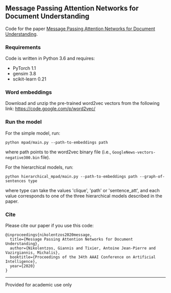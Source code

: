 ## Message Passing Attention Networks for Document Understanding 
Code for the paper [Message Passing Attention Networks for Document Understanding](https://arxiv.org/pdf/1908.06267.pdf).

### Requirements
Code is written in Python 3.6 and requires:
* PyTorch 1.1
* gensim 3.8
* scikit-learn 0.21

### Word embeddings
Download and unzip the pre-trained word2vec vectors from the following link: https://code.google.com/p/word2vec/

### Run the model
For the simple model, run:

```
python mpad/main.py --path-to-embeddings path
```

where path points to the word2vec binary file (i.e., `GoogleNews-vectors-negative300.bin` file). 


For the hierarchical models, run:

```
python hierarchical_mpad/main.py --path-to-embeddings path --graph-of-sentences type
```

where type can take the values 'clique', 'path' or 'sentence_att', and each value corresponds to one of the three hierarchical models described in the paper. 

### Cite
Please cite our paper if you use this code:
```
@inproceedings{nikolentzos2020message,
  title={Message Passing Attention Networks for Document Understanding},
  author={Nikolentzos, Giannis and Tixier, Antoine Jean-Pierre and Vazirgiannis, Michalis},
  booktitle={Proceedings of the 34th AAAI Conference on Artificial Intelligence},
  year={2020}
}
```

-----------

Provided for academic use only
